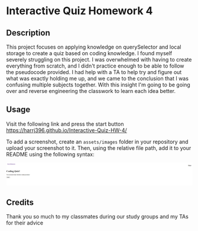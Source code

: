 # Interactive Quiz Homework 4

## Description

This project focuses on applying knowledge on querySelector and local storage to create a quiz based on coding knowledge.  I found myself severely struggling on this project.  I was overwhelmed with having to create everything from scratch, and I didn't practice enough to be able to follow the pseudocode provided.  I had help with a TA to help try and figure out what was exactly holding me up, and we came to the conclusion that I was confusing multiple subjects together.  With this insight I'm going to be going over and reverse engineering the classwork to learn each idea better.

## Usage

Visit the following link and press the start button <https://harrj396.github.io/Interactive-Quiz-HW-4/>

To add a screenshot, create an `assets/images` folder in your repository and upload your screenshot to it. Then, using the relative file path, add it to your README using the following syntax:

![image of website](assets/images/capture.png)

## Credits

Thank you so much to my classmates during our study groups and my TAs for their advice

